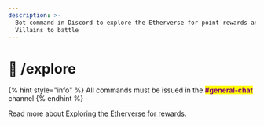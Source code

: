 ```yaml
---
description: >-
  Bot command in Discord to explore the Etherverse for point rewards and
  Villains to battle
---
```


# 🤖 /explore

{% hint style="info" %}
All commands must be issued in the <mark style="color:purple;">**#general-chat**</mark> channel
{% endhint %}

Read more about [Exploring the Etherverse for rewards](../gameplay/earning-rupeez/).
